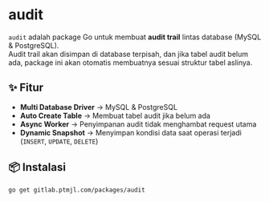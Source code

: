 # audit

`audit` adalah package Go untuk membuat **audit trail** lintas database (MySQL & PostgreSQL).  
Audit trail akan disimpan di database terpisah, dan jika tabel audit belum ada, package ini akan otomatis membuatnya sesuai struktur tabel aslinya.

## ✨ Fitur
- **Multi Database Driver** → MySQL & PostgreSQL
- **Auto Create Table** → Membuat tabel audit jika belum ada
- **Async Worker** → Penyimpanan audit tidak menghambat request utama
- **Dynamic Snapshot** → Menyimpan kondisi data saat operasi terjadi (`INSERT`, `UPDATE`, `DELETE`)

## 📦 Instalasi
```bash
go get gitlab.ptmjl.com/packages/audit